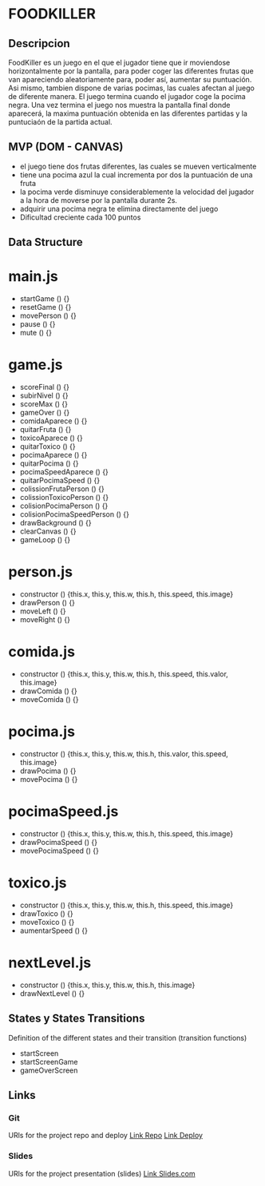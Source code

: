 # FOODKILLER

## Descripcion

FoodKiller es un juego en el que el jugador tiene que ir moviendose horizontalmente por la pantalla, para poder coger las diferentes frutas que van apareciendo aleatoriamente para, poder así, aumentar su puntuación. Asi mismo, tambien dispone de varias pocimas, las cuales afectan al juego de diferente manera. El juego termina cuando el jugador coge la pocima negra. Una vez termina el juego nos muestra la pantalla final donde aparecerá, la maxima puntuación obtenida en las diferentes partidas y la puntuciaón de la partida actual.

## MVP (DOM - CANVAS)

- el juego tiene dos frutas diferentes, las cuales se mueven verticalmente
- tiene una pocima azul la cual incrementa por dos la puntuación de una fruta
- la pocima verde disminuye considerablemente la velocidad del jugador a la hora de moverse por la pantalla durante 2s.
- adquirir una pocima negra te elimina directamente del juego
- Dificultad creciente cada 100 puntos


## Data Structure

# main.js
- startGame () {}
- resetGame () {}
- movePerson () {}
- pause () {}
- mute () {}

# game.js

- scoreFinal () {}
- subirNivel () {}
- scoreMax () {}
- gameOver () {}
- comidaAparece () {}
- quitarFruta () {}
- toxicoAparece () {}
- quitarToxico () {}
- pocimaAparece () {}
- quitarPocima () {}
- pocimaSpeedAparece () {}
- quitarPocimaSpeed () {}
- colissionFrutaPerson () {}
- colissionToxicoPerson () {}
- colisionPocimaPerson () {}
- colisionPocimaSpeedPerson () {}
- drawBackground () {}
- clearCanvas () {}
- gameLoop () {}

# person.js 

- constructor () {this.x, this.y, this.w, this.h, this.speed, this.image}
- drawPerson () {}
- moveLeft () {}
- moveRight () {}


# comida.js 

- constructor () {this.x, this.y, this.w, this.h, this.speed, this.valor, this.image}
- drawComida () {}
- moveComida () {}

# pocima.js 

- constructor () {this.x, this.y, this.w, this.h, this.valor, this.speed, this.image}
- drawPocima () {}
- movePocima () {}

# pocimaSpeed.js 

- constructor () {this.x, this.y, this.w, this.h, this.speed, this.image} 
- drawPocimaSpeed () {}
- movePocimaSpeed () {}

# toxico.js 

- constructor () {this.x, this.y, this.w, this.h, this.speed, this.image}
- drawToxico () {}
- moveToxico () {}
- aumentarSpeed () {}

# nextLevel.js 

- constructor () {this.x, this.y, this.w, this.h, this.image}
- drawNextLevel () {}



## States y States Transitions
Definition of the different states and their transition (transition functions)

- startScreen
- startScreenGame
- gameOverScreen


## Links


### Git
URls for the project repo and deploy
[Link Repo](https://github.com/PterronM/killerfood.git)
[Link Deploy](https://pterronm.github.io/killerfood/)

### Slides
URls for the project presentation (slides)
[Link Slides.com](https://docs.google.com/presentation/d/138o01hAz-0gXepN78RsDgse12HiiuN7Fz_N_hJnI9_g/edit?usp=sharing)


